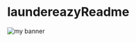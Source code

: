 # laundereazyReadme
<img src="https://user-images.githubusercontent.com/82299544/193416743-c7506438-9853-4418-bdc0-58e4dead9f67.gif" alt="my banner">
